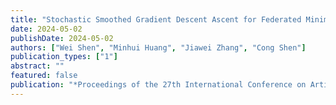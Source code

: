 ```yaml
---
title: "Stochastic Smoothed Gradient Descent Ascent for Federated Minimax Optimization"
date: 2024-05-02
publishDate: 2024-05-02
authors: ["Wei Shen", "Minhui Huang", "Jiawei Zhang", "Cong Shen"]
publication_types: ["1"]
abstract: ""
featured: false
publication: "*Proceedings of the 27th International Conference on Artificial Intelligence and Statistics (AISTATS 2024)*"
---
```

